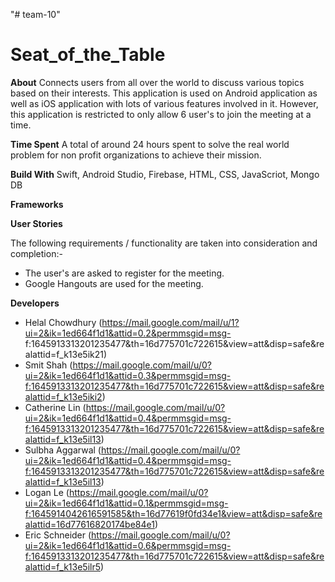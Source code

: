 "# team-10" 

# Seat_of_the_Table

**About** Connects users from all over the world to discuss various topics based on their interests. This application is used on Android application as well as iOS application with lots of various features involved in it. However, this application is restricted to only allow 6 user's to join the meeting at a time.

**Time Spent** A total of around 24 hours spent to solve the real world problem for non profit organizations to achieve their mission.

**Build With** Swift, Android Studio, Firebase, HTML, CSS, JavaScriot, Mongo DB

**Frameworks** 

**User Stories** 

The following requirements / functionality are taken into consideration and completion:-

- The user's are asked to register for the meeting.
- Google Hangouts are used for the meeting. 
 

**Developers**

- Helal Chowdhury      (https://mail.google.com/mail/u/1?ui=2&ik=1ed664f1d1&attid=0.2&permmsgid=msg-                f:1645913313201235477&th=16d775701c722615&view=att&disp=safe&realattid=f_k13e5ik21)
- Smit Shah            (https://mail.google.com/mail/u/0?ui=2&ik=1ed664f1d1&attid=0.3&permmsgid=msg-f:1645913313201235477&th=16d775701c722615&view=att&disp=safe&realattid=f_k13e5iki2)    
- Catherine Lin        (https://mail.google.com/mail/u/0?ui=2&ik=1ed664f1d1&attid=0.4&permmsgid=msg-f:1645913313201235477&th=16d775701c722615&view=att&disp=safe&realattid=f_k13e5il13)
- Sulbha Aggarwal      (https://mail.google.com/mail/u/0?ui=2&ik=1ed664f1d1&attid=0.4&permmsgid=msg-f:1645913313201235477&th=16d775701c722615&view=att&disp=safe&realattid=f_k13e5il13) 
- Logan Le             (https://mail.google.com/mail/u/0?ui=2&ik=1ed664f1d1&attid=0.1&permmsgid=msg-f:1645914042616591585&th=16d77619f0fd34e1&view=att&disp=safe&realattid=16d77616820174be84e1)
- Eric Schneider       (https://mail.google.com/mail/u/0?ui=2&ik=1ed664f1d1&attid=0.6&permmsgid=msg-f:1645913313201235477&th=16d775701c722615&view=att&disp=safe&realattid=f_k13e5ilr5)
